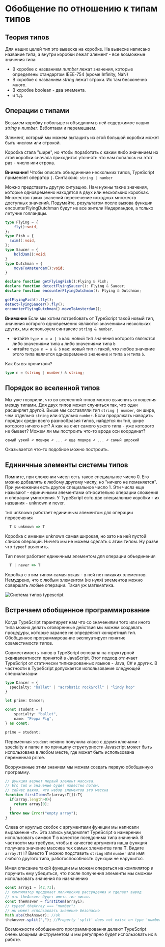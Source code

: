 # Обобщение по отношению к типам типов

## Теория типов

Для наших целей тип это вывеска на коробке. На вывеске написано название типа, а внутри коробки лежат элемент - все возможные значения типа

* В коробке с названием *number* лежат значения, которые определены стандартом IEEE-754 (кроме Infinity, NaN)
* В коробке с названием *string* лежат строки. Их там бесконечно много.
* В коробке boolean - два элемента.
* и т.д.

## Операции с типами

Возьмем коробку побольше и объединим в ней содержимое наших *string* и *number*. Взболтаем и перемешаем.

Элемент, который мы можем вытащить из этой большой коробки может быть числом или строкой.

Коробка стала "шире", но чтобы поработать с каким либо значением из этой коробки сначала приходится уточнять что нам попалось на этот раз - число или строка.

**Внимание!** Чтобы описать объединение нескольких типов,  TypeScript  применяет оператор `|`. Синтаксис: `string | number`

Можно представить другую ситуацию. Нам нужны такие значения, которые одновременно находятся в двух или нескольких коробках. Множество таких значений пересечение исходных множеств доступных значений. Подумайте, результатом после вызова функции encounterFlyingDutchman будут не все жители Нидерландов, а только летучие голландцы.

```typescript
type Flying = {
    fly():void,
};
type Fish = {
  swim():void,
};
type Saucer = {
    holdJam():void;
}
type Dutchman = {
    moveToAmsterdam():void;
}

declare function getFlyingFish():Flying & Fish;
declare function detectFlyingSaucer(): Flying & Saucer;
declare function encounterFlyingDutchman(): Flying & Dutchman;

getFlyingFish().fly();
detectFlyingSaucer().fly();
encounterFlyingDutchman().moveToAmsterdam();
```

**Внимание** Если мы хотим потребовать от TypeScript такой новый тип, значения которого одновременно являются значениями нескольких других, мы используем синтаксис `string & number`.

* читайте `type n = a | b` как: новый тип значения которого являются либо значениями типа `a` либо значениями типа `b`
* читайте `type n = a & b` как: новый тип `n` такой, что любое значение этого типа является одновременно значение и типа `a` и типа `b`.

Как бы вы прочитали?

```typescript
type n = (string | number) & string;
```

## Порядок во вселенной типов

Мы уже говорили, что во вселенной типов можно выяснить отношения между типами. Для двух типов может случиться так, что одни расширяет другой. Выше мы составляли тип `string | number`, он шире, чем отдельно `string` или отдельно `number`. Если продолжать наводить порядок среди всего разнообразия типов, найдется ли тип, шире которого ничего нет? А как на счет самого узкого типа - уже которого не бывает? Можем ли мы построить что-то вроде оси координат?

```text
самый узкий < пошире < ... < еще пошире < ... < самый широкий
```

Оказывается что-то подобное можно построить.

## Единичные элементы системы типов

Помните, при сложении чисел есть такое специальное число 0. Его можно добавлять к любому другому числу, но "ничего не поменяется". При умножении есть другое специальное число 1. Эти числа еще называют - единичными элементами относительно операции сложения и операции умножения. У TypeScript есть две специальные коробки - их названия - unknown и  never.

тип unknown работает единичным элементом для операции пересечения

```typescript
  T & unknown => T
```

Коробка с именем unknown самая широкая, но зато на ней пустой список операций. Ничего мы не можем сделать с этим типом. Ну разве что `typeof` выяснить.

Тип never работает единичным элементом для операции объединения

```typescript
  T | never => T
```

Коробка с этим типом самая узкая - в ней нет никаких элементов. Немудрено, что с любым элементом (из нуля) элементов можно совершать любые операции. Такая уж математика.

![Система типов typescript](assets/type-system.png)

## Встречаем обобщенное программирование

Когда TypeScript гарантирует нам что со значениями того или иного типа можно делать оговоренные действия мы можем создавать процедуры, которые заранее не определяют конкретный тип. Обобщенное программирование эксплуатирует понятие совместимости типов.

Совместимость типов в TypeScript основана на структурной эквивалентности принятой в JavaScript. Этот подход отличает TypeScript от статически типизированных языков - Java, C# и других. В частности в TypeScript допускается использование следующей специализации

```typescript
type Dancer = {
  specialty: "ballet" | "acrobatic rock&roll" | "lindy hop"
}

let prime: Dancer;

const student = {
    specialty: "ballet",
    name: "Peppa Pig",
} as const;

prime = student;
```

Переменная `student` неявно получила класс с двумя ключами - specialty и name и по принципу структурности Javascript может быть использована в любом месте, где может быть использована переменная prime.

Вооруженные этим знанием мы можем создать первую обобщенную программу.

```typescript
// функция вернет первый элемент массива. 
// Его тип и значение будет известно потом. 
// сейчас важно, что набор элементов это массив
function firstItem<T>(array:T[]):T{
  if(array.length>0){
    return array[0];
  }
  throw new Error("empty array");
}
```

Слева от круглых скобок с аргументами функции мы написали выражение `<T>`. Эта запись уведомляет TypeScript о намерении использовать символ **T** в качестве псевдонима типа значений. В частности мы требуем, чтобы в качестве аргумента наша функция получала значение массива тех самых элементов типа **T**. Видите `array:T[]`? Вместо **T** можно подставить `string` или `number` или имя любого другого типа, работоспособность функции не нарушится.

Имея описание такой функции мы можем опереться на компилятор и поручить ему убедиться, что после получения элементы мы сможем использовать значения по назначению

```typescript
const array1 = [42,73];
// компилятор проделает логические рассуждения и сделает вывод
// что theAnswer будет иметь тип число.
const theAnswer = firstItem(array1);
// typeof theArray === "number";
// мы может использовать значение безопасно
Math.abs(theAnswer); //ok
theAnswer.split(","); //Property 'split' does not exist on type 'number'.(2339)

```

Возможности обобщенного программирования делают TypeScript очень мощным инструментом и мы регулярно  будет использовать их в работе.
